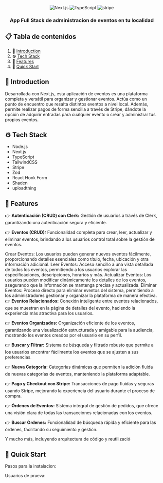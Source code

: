 <div align="center">

  <div>
    <img src="https://img.shields.io/badge/-Next_JS_14-black?style=for-the-badge&logoColor=white&logo=nextdotjs&color=000000" alt="Next.js" />
    <img src="https://img.shields.io/badge/-TypeScript-black?style=for-the-badge&logoColor=white&logo=typescript&color=3178C6" alt="TypeScript" />
    <img src="https://img.shields.io/badge/-Stripe-black?style=for-the-badge&logoColor=white&logo=stripe&color=008CDD" alt="stripe" />
  </div>

  <h3 align="center">App Full Stack de administracion de eventos en tu localidad</h3>
</div>

## 📋 <a name="table">Tabla de contenidos</a>

1. 🤖 [Introduction](#introduction)
2. ⚙️ [Tech Stack](#tech-stack)
3. 🔋 [Features](#features)
4. 🤸 [Quick Start](#quick-start)

## <a name="introduction">🤖 Introduction</a>

Desarrollada con Next.js, esta aplicación de eventos es una plataforma completa y versátil para organizar y gestionar eventos. Actúa como un punto de encuentro que resalta distintos eventos a nivel local. Además, permite realizar pagos de forma sencilla a través de Stripe, dándote la opción de adquirir entradas para cualquier evento o crear y administrar tus propios eventos.

## <a name="tech-stack">⚙️ Tech Stack</a>

- Node.js
- Next.js
- TypeScript
- TailwindCSS
- Stripe
- Zod
- React Hook Form
- Shadcn
- uploadthing

## <a name="features">🔋 Features</a>

👉 **Autenticación (CRUD) con Clerk:** Gestión de usuarios a través de Clerk, garantizando una autenticación segura y eficiente.

👉 **Eventos (CRUD):** Funcionalidad completa para crear, leer, actualizar y eliminar eventos, brindando a los usuarios control total sobre la gestión de eventos.

Crear Eventos: Los usuarios pueden generar nuevos eventos fácilmente, proporcionando detalles esenciales como título, fecha, ubicación y otra información adicional.
Leer Eventos: Acceso sencillo a una vista detallada de todos los eventos, permitiendo a los usuarios explorar las especificaciones, descripciones, horarios y más.
Actualizar Eventos: Los usuarios pueden modificar dinámicamente los detalles de los eventos, asegurando que la información se mantenga precisa y actualizada.
Eliminar Eventos: Proceso directo para eliminar eventos del sistema, permitiendo a los administradores gestionar y organizar la plataforma de manera efectiva.
👉 **Eventos Relacionados:** Conexión inteligente entre eventos relacionados, que se muestran en la página de detalles del evento, haciendo la experiencia más atractiva para los usuarios.

👉 **Eventos Organizados:** Organización eficiente de los eventos, garantizando una visualización estructurada y amigable para la audiencia, mostrando los eventos creados por el usuario en su perfil.

👉 **Buscar y Filtrar:** Sistema de búsqueda y filtrado robusto que permite a los usuarios encontrar fácilmente los eventos que se ajusten a sus preferencias.

👉 **Nueva Categoría:** Categorías dinámicas que permiten la adición fluida de nuevas categorías de eventos, manteniendo la plataforma adaptable.

👉 **Pago y Checkout con Stripe:** Transacciones de pago fluidas y seguras usando Stripe, mejorando la experiencia del usuario durante el proceso de compra.

👉 **Órdenes de Eventos:** Sistema integral de gestión de pedidos, que ofrece una visión clara de todas las transacciones relacionadas con los eventos.

👉 **Buscar Órdenes:** Funcionalidad de búsqueda rápida y eficiente para las órdenes, facilitando su seguimiento y gestión.

Y mucho más, incluyendo arquitectura de código y reutilizació

## <a name="quick-start">🤸 Quick Start</a>

Pasos para la instalacion:

Usuarios de prueva:

